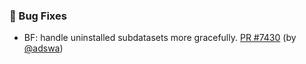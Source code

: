 ### 🐛 Bug Fixes

- BF: handle uninstalled subdatasets more gracefully.  [PR #7430](https://github.com/datalad/datalad/pull/7430) (by [@adswa](https://github.com/adswa))
